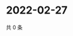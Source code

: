 # 2022-02-27

共 0 条

<!-- BEGIN WEIBO -->
<!-- 最后更新时间 Sun Feb 27 2022 02:13:25 GMT+0800 (China Standard Time) -->

<!-- END WEIBO -->
